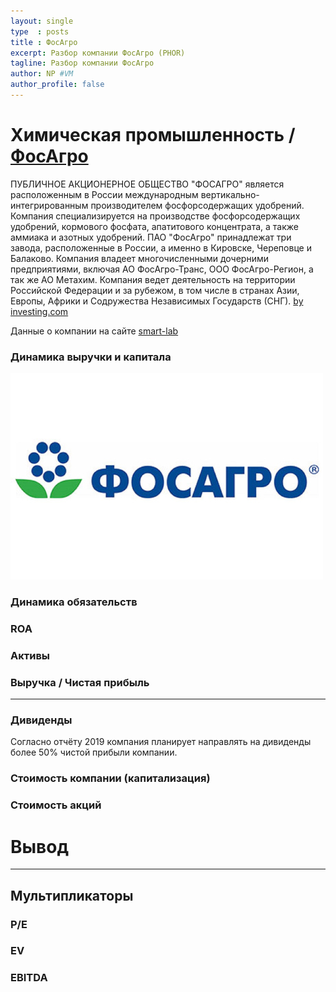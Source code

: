 ```yaml
---
layout: single
type  : posts
title : ФосАгро
excerpt: Разбор компании ФосАгро (PHOR)
tagline: Разбор компании ФосАгро
author: NP #VM
author_profile: false
---
```



# Химическая промышленность / [ФосАгро](https://www.phosagro.ru/)

ПУБЛИЧНОЕ АКЦИОНЕРНОЕ ОБЩЕСТВО "ФОСАГРО" является расположенным в России международным вертикально-интегрированным производителем фосфорсодержащих удобрений. Компания специализируется на производстве фосфорсодержащих удобрений, кормового фосфата, апатитового концентрата, а также аммиака и азотных удобрений. ПАО "ФосАгро" принадлежат три завода, расположенные в России, а именно в Кировске, Череповце и Балаково. Компания владеет многочисленными дочерними предприятиями, включая АО ФосАгро-Транс, ООО ФосАгро-Регион, а так же АО Метахим. Компания ведет деятельность на территории Российской Федерации и за рубежом, в том числе в странах Азии, Европы, Африки и Содружества Независимых Государств (СНГ). [by investing.com](https://ru.investing.com/equities/phosagro-company-profile)

Данные о компании на сайте [smart-lab](https://smart-lab.ru/q/PHOR/f/y/MSFO/)

### Динамика выручки и капитала
![](/sources/fosagro/fosagro_logo.jpg)

### Динамика обязательств

### ROA

### Активы

### Выручка / Чистая прибыль

________

### Дивиденды
Согласно отчёту 2019 компания планирует направлять на дивиденды более 50% чистой прибыли компании.

### Стоимость компании (капитализация)

### Стоимость акций

# Вывод

______

## Мультипликаторы

### P/E

### EV

### EBITDA
